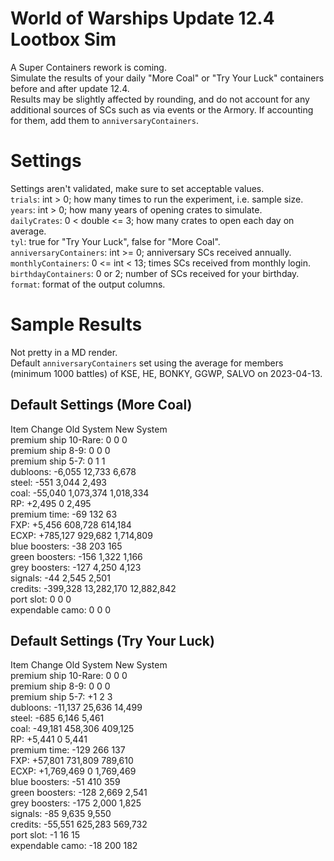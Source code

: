 ﻿# World of Warships Update 12.4 Lootbox Sim
A Super Containers rework is coming.  
Simulate the results of your daily "More Coal" or "Try Your Luck" containers before and after update 12.4.  
Results may be slightly affected by rounding, and do not account for any additional sources of SCs such as via events or the Armory. If accounting for them, add them to `anniversaryContainers`.

# Settings
Settings aren't validated, make sure to set acceptable values.  
`trials`: int > 0; how many times to run the experiment, i.e. sample size.  
`years`: int > 0; how many years of opening crates to simulate.  
`dailyCrates`: 0 < double <= 3; how many crates to open each day on average.  
`tyl`: true for "Try Your Luck", false for "More Coal".  
`anniversaryContainers`: int >= 0; anniversary SCs received annually.  
`monthlyContainers`: 0 <= int < 13; times SCs received from monthly login.  
`birthdayContainers`: 0 or 2; number of SCs received for your birthday.  
`format`: format of the output columns.

# Sample Results
Not pretty in a MD render.  
Default `anniversaryContainers` set using the average for members (minimum 1000 battles) of KSE, HE, BONKY, GGWP, SALVO on 2023-04-13.
## Default Settings (More Coal)
Item                            Change     Old System     New System  
premium ship 10-Rare:                0              0              0  
premium ship 8-9:                    0              0              0  
premium ship 5-7:                    0              1              1  
dubloons:                       -6,055         12,733          6,678  
steel:                            -551          3,044          2,493  
coal:                          -55,040      1,073,374      1,018,334  
RP:                             +2,495              0          2,495  
premium time:                      -69            132             63  
FXP:                            +5,456        608,728        614,184  
ECXP:                         +785,127        929,682      1,714,809  
blue boosters:                     -38            203            165  
green boosters:                   -156          1,322          1,166  
grey boosters:                    -127          4,250          4,123  
signals:                           -44          2,545          2,501  
credits:                      -399,328     13,282,170     12,882,842  
port slot:                           0              0              0  
expendable camo:                     0              0              0

## Default Settings (Try Your Luck)
Item                            Change     Old System     New System  
premium ship 10-Rare:                0              0              0  
premium ship 8-9:                    0              0              0  
premium ship 5-7:                   +1              2              3  
dubloons:                      -11,137         25,636         14,499  
steel:                            -685          6,146          5,461  
coal:                          -49,181        458,306        409,125  
RP:                             +5,441              0          5,441  
premium time:                     -129            266            137  
FXP:                           +57,801        731,809        789,610  
ECXP:                       +1,769,469              0      1,769,469  
blue boosters:                     -51            410            359  
green boosters:                   -128          2,669          2,541  
grey boosters:                    -175          2,000          1,825  
signals:                           -85          9,635          9,550  
credits:                       -55,551        625,283        569,732  
port slot:                          -1             16             15  
expendable camo:                   -18            200            182
